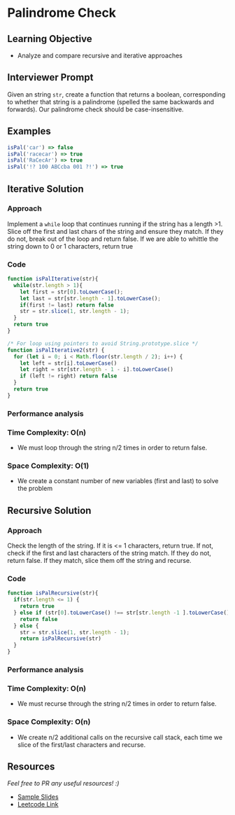 # Palindrome Check


## Learning Objective
* Analyze and compare recursive and iterative approaches


## Interviewer Prompt
Given an string `str`, create a function that returns a boolean, corresponding to whether that string is a palindrome (spelled the same backwards and forwards). Our palindrome check should be case-insensitive. 

## Examples

```js
isPal('car') => false
isPal('racecar') => true
isPal('RaCecAr') => true
isPal('!? 100 ABCcba 001 ?!') => true
```


## Iterative Solution 

### Approach

Implement a `while` loop that continues running if the string has a length >1. Slice off the first and last chars of the string and ensure they match. If they do not, break out of the loop and return false. If we are able to whittle the string down to 0 or 1 characters, return true

### Code

```js
function isPalIterative(str){
  while(str.length > 1){
    let first = str[0].toLowerCase();
    let last = str[str.length - 1].toLowerCase();
    if(first != last) return false
    str = str.slice(1, str.length - 1);
  }
  return true
}

/* For loop using pointers to avoid String.prototype.slice */
function isPalIterative2(str) {
  for (let i = 0; i < Math.floor(str.length / 2); i++) {
    let left = str[i].toLowerCase()
    let right = str[str.length - 1 - i].toLowerCase()
    if (left != right) return false
  } 
  return true
}
```

### Performance analysis

### Time Complexity: __O(n)__

* We must loop through the string n/2 times in order to return false.

### Space Complexity: __O(1)__

- We create a constant number of new variables (first and last) to solve the problem

## Recursive Solution 

### Approach

Check the length of the string. If it is <= 1 characters, return true. If not, check if the first and last characters of the string match. If they do not, return false. If they match, slice them off the string and recurse. 

### Code

```js
function isPalRecursive(str){
  if(str.length <= 1) {
    return true
  } else if (str[0].toLowerCase() !== str[str.length -1 ].toLowerCase()) {
    return false
  } else {
    str = str.slice(1, str.length - 1);
    return isPalRecursive(str)
  }
}
```

### Performance analysis

### Time Complexity: __O(n)__

* We must recurse through the string n/2 times in order to return false.

### Space Complexity: __O(n)__

- We create n/2 additional calls on the recursive call stack, each time we slice of the first/last characters and recurse. 


## Resources
_Feel free to PR any useful resources! :)_

* [Sample Slides](https://docs.google.com/presentation/d/1a9f6a8Kny25JsSwXCHjhaW7zTFj-_iixWiP7GWmBy_Q/edit?usp=sharing)
* [Leetcode Link](https://leetcode.com/problems/valid-palindrome/)
